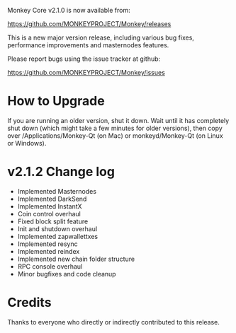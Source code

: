 Monkey Core v2.1.0 is now available from:

  <https://github.com/MONKEYPROJECT/Monkey/releases>

This is a new major version release, including various bug fixes, performance improvements and masternodes features.

Please report bugs using the issue tracker at github:

  <https://github.com/MONKEYPROJECT/Monkey/issues>

How to Upgrade
==============

If you are running an older version, shut it down. Wait until it has completely shut down (which might take a few minutes for older versions), then copy over /Applications/Monkey-Qt (on Mac) or monkeyd/Monkey-Qt (on Linux or Windows).

v2.1.2 Change log
=================

- Implemented Masternodes
- Implemented DarkSend
- Implemented InstantX
- Coin control overhaul
- Fixed block split feature
- Init and shutdown overhaul
- Implemented zapwallettxes
- Implemented resync
- Implemented reindex
- Implemented new chain folder structure
- RPC console overhaul
- Minor bugfixes and code cleanup

Credits
=======

Thanks to everyone who directly or indirectly contributed to this release.

